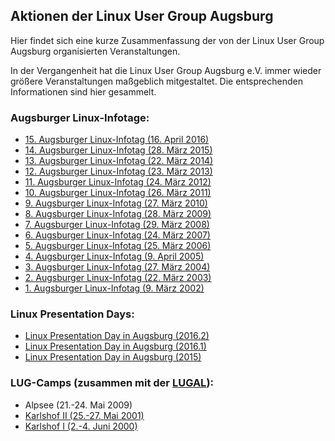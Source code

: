 ## Aktionen der Linux User Group Augsburg
Hier findet sich eine kurze Zusammenfassung der von der Linux User Group Augsburg organisierten Veranstaltungen.

In der Vergangenheit hat die Linux User Group Augsburg e.V. immer wieder größere Veranstaltungen maßgeblich mitgestaltet. Die entsprechenden Informationen sind hier gesammelt.
 
### Augsburger Linux-Infotage:
* <a href="LIT-2016/">15. Augsburger Linux-Infotag (16. April 2016)</a>
* <a href="LIT-2015/">14. Augsburger Linux-Infotag (28. März 2015)</a>
* <a href="LIT-2014/">13. Augsburger Linux-Infotag (22. März 2014)</a>
* <a href="LIT-2013/">12. Augsburger Linux-Infotag (23. März 2013)</a>
* <a href="LIT-2012/">11. Augsburger Linux-Infotag (24. März 2012)</a>
* <a href="LIT-2011/">10. Augsburger Linux-Infotag (26. März 2011)</a>
* <a href="LIT-2010/">9. Augsburger Linux-Infotag (27. März 2010)</a>
* <a href="LIT-2009/">8. Augsburger Linux-Infotag (28. März 2009)</a>
* <a href="LIT-2008/">7. Augsburger Linux-Infotag (29. März 2008)</a>
* <a href="LIT-2007/">6. Augsburger Linux-Infotag (24. März 2007)</a>
* <a href="LIT-2006/">5. Augsburger Linux-Infotag (25. März 2006)</a>
* <a href="LIT-2005/">4. Augsburger Linux-Infotag (9. April 2005)</a>
* <a href="LIT-2004/">3. Augsburger Linux-Infotag (27. März 2004)</a>
* <a href="LIT-2003/">2. Augsburger Linux-Infotag (22. März 2003)</a>
* <a href="LIT/">1. Augsburger Linux-Infotag (9. März 2002)</a>

### Linux Presentation Days:
* <a href="LPD-2016-2/">Linux Presentation Day in Augsburg (2016.2)</a>
* <a href="LPD-2016-1/">Linux Presentation Day in Augsburg (2016.1)</a>
* <a href="LPD-2015/">Linux Presentation Day in Augsburg (2015)</a>

### LUG-Camps (zusammen mit der <a href="http://www.lugal.de/">LUGAL</a>):
* Alpsee (21.-24. Mai 2009)
* [Karlshof II (25.-27. Mai 2001)](/historic/LUG-Camp-2001/index.html)
* [Karlshof I (2.-4. Juni 2000)](/historic/LUG-Camp-2000/index.html)
